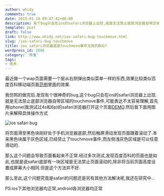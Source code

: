 ```yaml
---
author: whidy
comments: true
date: 2015-01-18 09:47:42+00:00
description: 有个bug只会在ios的safari浏览器上出现,就是无法禁止底部浏览器自带区域的touchmove事件,这究竟是怎么回事呢
template: post
draft: false
link: http://www.whidy.net/ios-safari-bug-touchmove.html
slug: /ios-safari-bug-touchmove
title: ios safari浏览器底部touchmove事件无效的BUG?
wordpress_id: 2696
category: '开发'
tags:
- 技术
---
```


最近做一个wap页面需要一个层从右侧弹出类似菜单一样的东西,效果比较类似百度百科移动端页面[范例](http://wapbaike.baidu.com/view/3091.htm)里面的效果.

我仿照的做完后.发现有个很神奇的bug,这个bug只会在ios的safari浏览器上出现.就是无法禁止底部浏览器自带区域的touchmove事件,可能表达不太容易理解,首先用iphone(我测试过4s和6p)的safari浏览器打开这个页面[DEMO](http://www.whidy.net/demos/touchmove.html).然后我下面用图片来解释具体操作方式

![ios safari bug](https://www.whidy.net/wp-content/uploads/2015/01/demo_png.png)

将页面滑至黑色块刚好处于手机浏览器底部,然后触屏滑动发现页面跟着滚动了.本来黑色块属于灰色区域,已经禁止了touchmove事件,而左侧浅灰色区域是可以任意滑动的.

那么这个问题会导致页面看起来不正常.经过多次测试,发现百度百科的页面也是如此,也就是说safari底部有一块区域是无法禁止页面滚动的,除非将当前页面高度设置成屏幕大小相同.但是这个方法并不好.

那么至此,这个问题究竟是safari的问题还是另有其他方法解决呢,我还在研究中...

PS:ios下其他浏览器均正常,android各浏览器均正常
